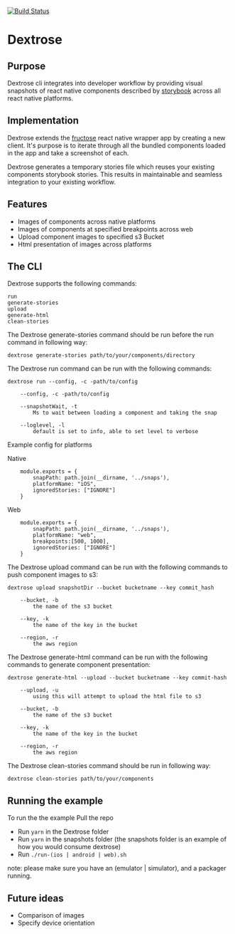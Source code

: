 [![Build Status](https://www.bitrise.io/app/6dbd09bf795284e8/status.svg?token=cPPMxR4jerIruWOfSt-_6g&branch=master)](https://www.bitrise.io/app/6dbd09bf795284e8)

# Dextrose


## Purpose

Dextrose cli integrates into developer workflow by providing visual snapshots of react native components described by [storybook] across all react native platforms.

## Implementation

Dextrose extends the [fructose] react native wrapper app by creating a new client.
It's purpose is to iterate through all the bundled components loaded in the app and take a screenshot of each.

Dextrose generates a temporary stories file which reuses your existing components storybook stories. This results in maintainable and seamless integration to your existing workflow.

## Features
- Images of components across native platforms
- Images of components at specified breakpoints across web
- Upload component images to specified s3 Bucket
- Html presentation of images across platforms

## The CLI

 Dextrose supports the following commands:

    run
    generate-stories
    upload
    generate-html
    clean-stories

The Dextrose generate-stories command should be run before the run command in following way:
   
    dextrose generate-stories path/to/your/components/directory

The Dextrose run command can be run with the following commands:

    dextrose run --config, -c -path/to/config

        --config, -c -path/to/config

        --snapshotWait, -t
            Ms to wait between loading a component and taking the snap
        
        --loglevel, -l
            default is set to info, able to set level to verbose


Example config for platforms

Native

        module.exports = {
            snapPath: path.join(__dirname, '../snaps'),
            platformName: "iOS",
            ignoredStories: ["IGNORE"]
        }

Web

        module.exports = {
            snapPath: path.join(__dirname, '../snaps'),
            platformName: "web",
            breakpoints:[500, 1000],
            ignoredStories: ["IGNORE"]
        }

The Dextrose upload command can be run with the following commands to push component images to s3:

    dextrose upload snapshotDir --bucket bucketname --key commit_hash

        --bucket, -b
            the name of the s3 bucket

        --key, -k
            the name of the key in the bucket

        --region, -r
            the aws region

The Dextrose generate-html command can be run with the following commands to generate component presentation:

    dextrose generate-html --upload --bucket bucketname --key commit-hash

        --upload, -u
            using this will attempt to upload the html file to s3

        --bucket, -b
            the name of the s3 bucket

        --key, -k
            the name of the key in the bucket

        --region, -r
            the aws region

The Dextrose clean-stories command should be run in following way:
   
    dextrose clean-stories path/to/your/components


## Running the example
To run the the example Pull the repo
- Run `yarn` in the Dextrose folder
- Run `yarn` in the snapshots folder (the snapshots folder is an example of how you would consume dextrose)
- Run `./run-(ios | android | web).sh`

note: please make sure you have an (emulator | simulator), and a packager running.

## Future ideas
- Comparison of images
- Specify device orientation


[fructose]: https://github.com/newsuk/fructose
[storybook]: https://github.com/storybooks/storybook